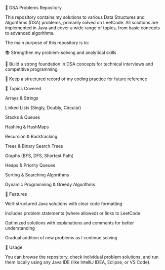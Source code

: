 📌 DSA Problems Repository

This repository contains my solutions to various Data Structures and Algorithms (DSA) problems, primarily solved on LeetCode. All solutions are implemented in Java and cover a wide range of topics, from basic concepts to advanced algorithms.

The main purpose of this repository is to:

📚 Strengthen my problem-solving and analytical skills

🧠 Build a strong foundation in DSA concepts for technical interviews and competitive programming

💾 Keep a structured record of my coding practice for future reference

🔹 Topics Covered

Arrays & Strings

Linked Lists (Singly, Doubly, Circular)

Stacks & Queues

Hashing & HashMaps

Recursion & Backtracking

Trees & Binary Search Trees

Graphs (BFS, DFS, Shortest Path)

Heaps & Priority Queues

Sorting & Searching Algorithms

Dynamic Programming & Greedy Algorithms

🔹 Features

Well-structured Java solutions with clear code formatting

Includes problem statements (where allowed) or links to LeetCode

Optimized solutions with explanations and comments for better understanding

Gradual addition of new problems as I continue solving

📌 Usage

You can browse the repository, check individual problem solutions, and run them locally using any Java IDE (like IntelliJ IDEA, Eclipse, or VS Code).
